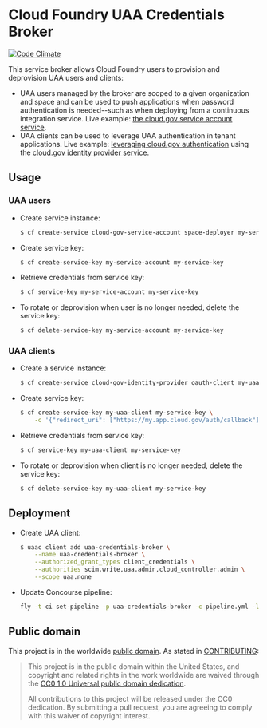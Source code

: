 Cloud Foundry UAA Credentials Broker
=====================================
[![Code Climate](https://codeclimate.com/github/cloudfoundry-community/uaa-credentials-broker/badges/gpa.svg)](https://codeclimate.com/github/cloudfoundry-community/uaa-credentials-broker)

This service broker allows Cloud Foundry users to provision and deprovision UAA users and clients:

* UAA users managed by the broker are scoped to a given organization and space and can be used to push applications when password authentication is needed--such as when deploying from a continuous integration service. Live example: [the cloud.gov service account service](https://cloud.gov/docs/services/cloud-gov-service-account/).
* UAA clients can be used to leverage UAA authentication in tenant applications. Live example: [leveraging cloud.gov authentication](https://cloud.gov/docs/apps/leveraging-authentication/) using the [cloud.gov identity provider service](https://cloud.gov/docs/services/cloud-gov-identity-provider/).

## Usage

### UAA users

* Create service instance:

    ```bash
    $ cf create-service cloud-gov-service-account space-deployer my-service-account
    ```

* Create service key:

    ```bash
    $ cf create-service-key my-service-account my-service-key
    ```

* Retrieve credentials from service key:

    ```bash
    $ cf service-key my-service-account my-service-key
    ```

* To rotate or deprovision when user is no longer needed, delete the service key:

    ```bash
    $ cf delete-service-key my-service-account my-service-key
    ```

### UAA clients

* Create a service instance:

    ```bash
    $ cf create-service cloud-gov-identity-provider oauth-client my-uaa-client
    ```

* Create service key:

    ```bash
    $ cf create-service-key my-uaa-client my-service-key \
        -c '{"redirect_uri": ["https://my.app.cloud.gov/auth/callback"]}'
    ```

* Retrieve credentials from service key:

    ```bash
    $ cf service-key my-uaa-client my-service-key
    ```

* To rotate or deprovision when client is no longer needed, delete the service key:

    ```bash
    $ cf delete-service-key my-uaa-client my-service-key
    ```

## Deployment

* Create UAA client:

    ```bash
    $ uaac client add uaa-credentials-broker \
        --name uaa-credentials-broker \
        --authorized_grant_types client_credentials \
        --authorities scim.write,uaa.admin,cloud_controller.admin \
        --scope uaa.none
    ```

* Update Concourse pipeline:

    ```bash
    fly -t ci set-pipeline -p uaa-credentials-broker -c pipeline.yml -l credentials.yml
    ```

## Public domain

This project is in the worldwide [public domain](LICENSE.md). As stated in [CONTRIBUTING](CONTRIBUTING.md):

> This project is in the public domain within the United States, and copyright and related rights in the work worldwide are waived through the [CC0 1.0 Universal public domain dedication](https://creativecommons.org/publicdomain/zero/1.0/).
>
> All contributions to this project will be released under the CC0 dedication. By submitting a pull request, you are agreeing to comply with this waiver of copyright interest.
